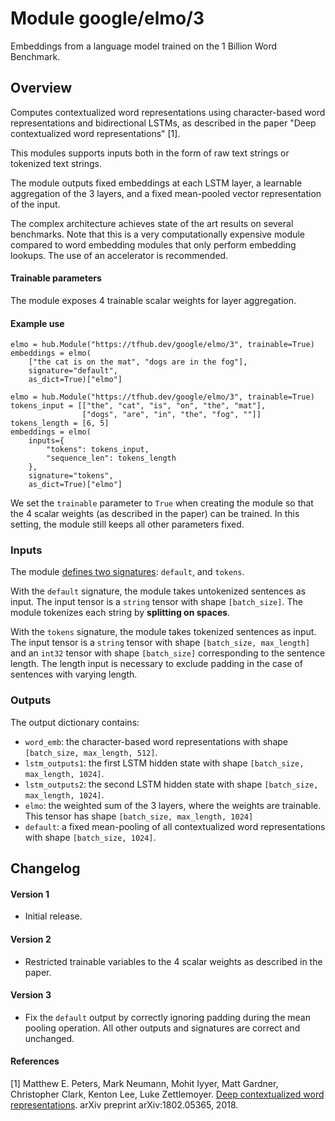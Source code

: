 # Module google/elmo/3
Embeddings from a language model trained on the 1 Billion Word Benchmark.

<!-- module-type: text-embedding -->
<!-- asset-path: legacy -->
<!-- dataset:  1 Billion Word Benchmark -->
<!-- network-architecture: ELMo -->
<!-- language: en -->
<!-- fine-tunable: true -->
<!-- format: hub -->


## Overview
Computes contextualized word representations using character-based word
representations and bidirectional LSTMs, as described in the paper
"Deep contextualized word representations" [1].

This modules supports inputs both in the form of raw text strings or tokenized
text strings.

The module outputs fixed embeddings at each LSTM layer, a learnable aggregation
of the 3 layers, and a fixed mean-pooled vector representation of the input.

The complex architecture achieves state of the art results on several
benchmarks. Note that this is a very computationally expensive module compared
to word embedding modules that only perform embedding lookups. The use of an
accelerator is recommended.

#### Trainable parameters
The module exposes 4 trainable scalar weights for layer aggregation.

#### Example use
```
elmo = hub.Module("https://tfhub.dev/google/elmo/3", trainable=True)
embeddings = elmo(
    ["the cat is on the mat", "dogs are in the fog"],
    signature="default",
    as_dict=True)["elmo"]
```

```
elmo = hub.Module("https://tfhub.dev/google/elmo/3", trainable=True)
tokens_input = [["the", "cat", "is", "on", "the", "mat"],
                ["dogs", "are", "in", "the", "fog", ""]]
tokens_length = [6, 5]
embeddings = elmo(
    inputs={
        "tokens": tokens_input,
        "sequence_len": tokens_length
    },
    signature="tokens",
    as_dict=True)["elmo"]
```
We set the `trainable` parameter to `True` when creating the module so that
the 4 scalar weights (as described in the paper) can be trained. In this
setting, the module still keeps all other parameters fixed.

### Inputs
The module [defines two signatures](https://www.tensorflow.org/hub/tf1_hub_module#applying_a_module):
`default`, and `tokens`.

With the `default` signature, the module takes untokenized sentences as input.
The input tensor is a `string` tensor with shape `[batch_size]`. The module
tokenizes each string by **splitting on spaces**.

With the `tokens` signature, the module takes tokenized sentences as input.
The input tensor is a `string` tensor with shape `[batch_size, max_length]` and
an `int32` tensor with shape `[batch_size]` corresponding to the sentence
length. The length input is necessary to exclude padding in the case of
sentences with varying length.

### Outputs
The output dictionary contains:

* `word_emb`: the character-based word representations with shape
  `[batch_size, max_length, 512]`.
* `lstm_outputs1`: the first LSTM hidden state with shape
  `[batch_size, max_length, 1024]`.
* `lstm_outputs2`: the second LSTM hidden state with shape
  `[batch_size, max_length, 1024]`.
* `elmo`: the weighted sum of the 3 layers, where the weights are trainable.
  This tensor has shape `[batch_size, max_length, 1024]`
* `default`: a fixed mean-pooling of all contextualized word representations
  with shape `[batch_size, 1024]`.

## Changelog

#### Version 1
*  Initial release.

#### Version 2
*  Restricted trainable variables to the 4 scalar weights as described in the
paper.

#### Version 3
*  Fix the `default` output by correctly ignoring padding during the mean
pooling operation. All other outputs and signatures are correct and unchanged.

#### References
[1] Matthew E. Peters, Mark Neumann, Mohit Iyyer, Matt Gardner,
Christopher Clark, Kenton Lee, Luke Zettlemoyer.
[Deep contextualized word representations](https://arxiv.org/abs/1802.05365).
arXiv preprint arXiv:1802.05365, 2018.
